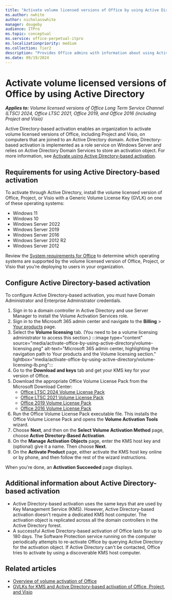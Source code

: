 ```yaml
---
title: "Activate volume licensed versions of Office by using Active Directory"
ms.author: nwhite
author: nicholasswhite
manager: dougeby
audience: ITPro
ms.topic: conceptual
ms.service: office-perpetual-itpro
ms.localizationpriority: medium
ms.collection: Tier2
description: "Provides Office admins with information about using Active Directory to activate volume licensed versions of Office, Project, and Visio."
ms.date: 09/19/2024
---
```


# Activate volume licensed versions of Office by using Active Directory

***Applies to:*** *Volume licensed versions of Office Long Term Service Channel (LTSC) 2024, Office LTSC 2021, Office 2019, and Office 2016 (including Project and Visio)*
  
Active Directory-based activation enables an organization to activate volume licensed versions of Office, including Project and Visio, on computers that are joined to an Active Directory domain. Active Directory-based activation is implemented as a role service on Windows Server and relies on Active Directory Domain Services to store an activation object. For more information, see [Activate using Active Directory-based activation](/windows/deployment/volume-activation/activate-using-active-directory-based-activation-client).

## Requirements for using Active Directory-based activation

To activate through Active Directory, install the volume licensed version of Office, Project, or Visio with a Generic Volume License Key (GVLK) on one of these operating systems:

- Windows 11
- Windows 10
- Windows Server 2022
- Windows Server 2019
- Windows Server 2016
- Windows Server 2012 R2
- Windows Server 2012  

Review the [System requirements for Office](https://support.microsoft.com/topic/5e59b928-c35c-4b7f-806d-8b44c23d2eb9) to determine which operating systems are supported by the volume licensed version of Office, Project, or Visio that you're deploying to users in your organization.

## Configure Active Directory-based activation

To configure Active Directory-based activation, you must have Domain Administrator and Enterprise Administrator credentials.

1. Sign in to a domain controller in Active Directory and use Server Manager to install the Volume Activation Services role.
2. Sign in to the Microsoft 365 admin center and navigate to the **Billing** > [Your products](https://admin.cloud.microsoft/?#/subscriptions) page.
3. Select the **Volume licensing** tab. (You need to be a volume licensing administrator to access this section.)
:::image type="content" source="media/activate-office-by-using-active-directory/volume-licensing.png" alt-text="Microsoft 365 admin center, highlighting the navigation path to Your products and the Volume licensing section." lightbox="media/activate-office-by-using-active-directory/volume-licensing-lb.png":::
4. Go to the **Download and keys** tab and get your KMS key for your version of Office.
5. Download the appropriate Office Volume License Pack from the Microsoft Download Center:
    - [Office LTSC 2024 Volume License Pack](https://www.microsoft.com/download/details.aspx?id=106246)
    - [Office LTSC 2021 Volume License Pack](https://www.microsoft.com/download/details.aspx?id=103446)
    - [Office 2019 Volume License Pack](https://www.microsoft.com/download/details.aspx?id=57342)
    - [Office 2016 Volume License Pack](https://www.microsoft.com/download/details.aspx?id=49164)
1. Run the Office Volume License Pack executable file. This installs the Office Volume License Pack and opens the **Volume Activation Tools** wizard.
1. Choose **Next**, and then on the **Select Volume Activation Method** page, choose **Active Directory-Based Activation**.
1. On the **Manage Activation Objects** page, enter the KMS host key and (optional) give it a name. Then choose **Next**.
1. On the **Activate Product** page, either activate the KMS host key online or by phone, and then follow the rest of the wizard instructions.

When you're done, an **Activation Succeeded** page displays.

## Additional information about Active Directory-based activation

- Active Directory-based activation uses the same keys that are used by Key Management Service (KMS). However, Active Directory-based activation doesn't require a dedicated KMS host computer. The activation object is replicated across all the domain controllers in the Active Directory forest.
- A successful Active Directory-based activation of Office lasts for up to 180 days. The Software Protection service running on the computer periodically attempts to re-activate Office by querying Active Directory for the activation object. If Active Directory can't be contacted, Office tries to activate by using a discoverable KMS host computer.

## Related articles

- [Overview of volume activation of Office](plan-volume-activation-of-office.md)
- [GVLKs for KMS and Active Directory-based activation of Office, Project, and Visio](gvlks.md)
